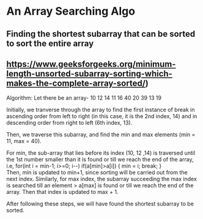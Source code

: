 # An Array Searching Algo

## Finding the shortest subarray that can be sorted to sort the entire array
## https://www.geeksforgeeks.org/minimum-length-unsorted-subarray-sorting-which-makes-the-complete-array-sorted/)

Algorithm:
Let there be an array- 10 12 14 11 16 40 20 39 13 19

Initially, we tranverse through the array to find the first instance of break in ascending order from left to right (in this case, it is the 2nd index, 14) and in descending order from right to left (6th index, 13). 

Then, we traverse this subarray, and find the min and max elements (min = 11, max = 40).

For min, the sub-array that lies before its index (10, 12 ,14) is traversed until the 1st number smaller than it is found or till we reach the end of the array, i.e,
    for(int i = min-1; i>=0; i--)
       if(a[min]>a[i])
       {
          min = i;
          break;
       }   
Then, min is updated to min+1, since sorting will be carried out from the next index.
Similarly, for max index, the subarray succeeding the max index is searched till an element > a[max] is found or till we reach the end of the array. Then that index is updated to max + 1.

After following these steps, we will have found the shortest subarray to be sorted. 

